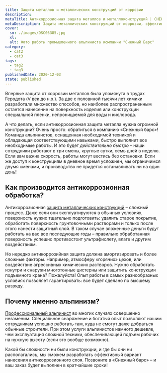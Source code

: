 ```yaml
---
title: Защита металлов и металлических конструкций от коррозии
description: 
metaTitle: Антикоррозионная защита металлов и металлоконструкций | СНЕЖНЫЙ БАРС
metaDescription: Защита металлических конструкций от коррозии, эффективная антикоррозийная защита металлов ☎+38 (096)555-30-92 от компании "Снежный Барс"
cover:
  sm: ./images/DSC05385.jpg
  xl: 
  alt: Фото работы промышленного альпиниста компании "Снежный Барс"
category:
  - cat2
  - cat3
tags:
  - tag2
  - tag3
publishedDate: 2020-12-03
state: published    
---
```

Впервые защита от коррозии металлов была упомянута в трудах Геродота (V век до н.э.). За две с половиной тысячи лет химики разработали множество способов, но наиболее распространенным остается нанесение на поверхность изделия или конструкции специальной пленки, непроницаемой для воды и кислорода.

А что делать, если антикоррозионная защита металла нужна огромной конструкции? Очень просто: обратиться в компанию «Снежный барс»! Команда альпинистов, оснащенная необходимой техникой и обладающая соответствующими навыками, быстро выполнит все необходимые работы. И это будет _действительно быстро_ – наши сотрудники работают в три смены, круглые сутки, семь дней в неделю. Если вам важна скорость, работы могут вестись без остановки. Если же доступ к конструкциям в дневное время усложнен, мы ограничимся двумя сменами, и производство не придется останавливать ни на один день!

## Как производится антикоррозионная обработка?

Антикоррозионная [защита металлических конструкций](/pokraska-metalla) – сложный процесс. Даже если они эксплуатируются в обычных условиях, поверхность нужно тщательно подготовить: удалить старое покрытие, обработать поверхность грунтовочными растворами и только после этого нанести защитный слой. В таком случае вложенные деньги будут работать на вас все последующие годы – правильно обработанная поверхность успешно противостоит ультрафиолету, влаге и другим воздействиям.

Но нередко антикоррозийная защита должна амортизировать и более сложные факторы. Например, атмосферу «горячих» цехов, или воздействие агрессивных химических растворов. Нужно обработать изнутри и снаружи многотонные цистерны или защитить конструкции подъемного крана? Пожалуйста! Опыт работы в самых разнообразных условиях позволяет гарантировать: все будет сделано по высшему разряду.

## Почему именно альпинизм?

[Профессиональный альпинист](https://s-bars.com) во многих случаях совершенно незаменим. Специальное снаряжение и богатый опыт позволяют нашим сотрудникам успешно работать там, куда не смогут даже добраться обычные строители. При этом услуги альпинистов намного дешевле, чем эксплуатация сложной техники, обеспечивающей подъем рабочих на нужную высоту (если это вообще возможно).

Какой бы сложности ни были конструкции, и где бы они ни располагались, мы сможем разработать эффективный вариант нанесения антикоррозионного слоя. Позвоните в «Снежный барс» – и ваш заказ будет выполнен в кратчайшие сроки!
